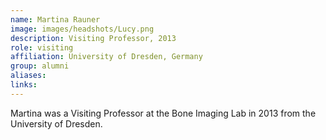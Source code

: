 ```yaml
---
name: Martina Rauner
image: images/headshots/Lucy.png
description: Visiting Professor, 2013
role: visiting
affiliation: University of Dresden, Germany
group: alumni
aliases: 
links:
---
```


Martina was a Visiting Professor at the Bone Imaging Lab in 2013 from the University of Dresden.